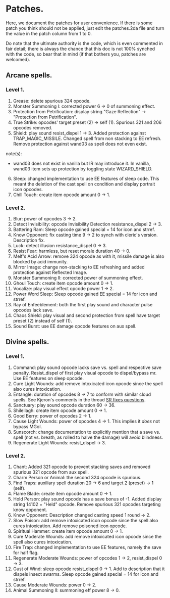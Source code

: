 # Patches.

Here, we document the patches for user convenience. If there is some patch you think should not be applied, just edit the patches.2da file and turn the value in the patch column from 1 to 0.

Do note that the ultimate authority is the code, which is even commented in fair detail; there is always the chance that this doc is not 100% synched with the code, so bear that in mind (if that bothers you, patches are welcomed).

## Arcane spells.

### Level 1.

1. Grease: delete spurious 324 opcode.
2. Monster Summoning I: corrected power 6 -> 0 of summoning effect.
3. Protection from Petrification: display string "Gaze Reflection" -> "Protection from Petrification".
4. True Strike: opcodes' target preset (2) -> self (1). Spurious 321 and 206 opcodes removed.
5. Shield: play sound resist_dispel 1 -> 3. Added protection against TRAP_MAGIC_MISSILE. Changed spell from non stacking to EE refresh. Remove protection against wand03 as spell does not even exist.

note(s):
* wand03 does not exist in vanilla but IR may introduce it. In vanilla, wand03 item sets up protection by toggling state WIZARD_SHIELD.

6. Sleep: changed implementation to use EE features of sleep code. This meant the deletion of the cast spell on condition and display portrait icon opcodes.
7. Chill Touch: create item opcode amount 0 -> 1.

### Level 2.

1. Blur: power of opcodes 3 -> 2.
2. Detect Invisibility: opcode Invisibility Detection resistance_dispel 2 -> 3.
3. Battering Ram: Sleep opcode gained special = 14 for icon and strref.
4. Know Opponent: fix casting time 9 -> 2 to synch with cleric's version. Description fix.
5. Luck: detect illusion resistance_dispel 0 -> 3.
6. Resist Fear: harmless, but reset morale duration 40 -> 0.
7. Melf's Acid Arrow: remove 324 opcode as with it, missile damage is also blocked by acid immunity.
8. Mirror Image: change non-stacking to EE refreshing and added protection against Reflected Image.
9. Monster Summoning II: corrected power of summoning effect.
10. Ghoul Touch: create item opcode amount 0 -> 1.
11. Vocalize: play visual effect opcode power 1 -> 2.
12. Power Word Sleep: Sleep opcode gained EE special = 14 for icon and strref.
13. Ray of Enfeeblement: both the first play sound and character pulse opcodes lack save.
14. Chaos Shield: play visual and second protection from spell have target preset (2) instead of self (1).
15. Sound Burst: use EE damage opcode features on aux spell.

## Divine spells.

### Level 1.

1. Command: play sound opcode lacks save vs. spell and respective save penalty. Resist_dispel of first play visual opcode to dispel/bypass mr. Use EE features on sleep opcode.
2. Cure Light Wounds: add remove intoxicated icon opcode since the spell also cures intoxication.
3. Entangle: duration of opcodes 8 -> 7 to conform with similar cloud spells. See Kjeron's comments in the thread [SR fixes questions](https://www.gibberlings3.net/forums/topic/30963-sr-fixes-questions).
4. Sanctuary: play sound opcode duration 60 -> 36.
5. Shilellagh: create item opcode amount 0 -> 1.
6. Good Berry: power of opcodes 2 -> 1.
7. Cause Light Wounds: power of opcodes 4 -> 1. This implies it *does* not bypass MGoI.
8. Sunscorch: change documentation to explicitly mention that a save vs. spell (not vs. breath, as rolled to halve the damage) will avoid blindness.
9. Regenerate Light Wounds: resist_dispel -> 3.

### Level 2.

1. Chant: Added 321 opcode to prevent stacking saves and removed spurious 321 opcode from aux spell.
2. Charm Person or Animal: the second 324 opcode is spurious.
3. Find Traps: auxiliary spell duration 20 -> 6 and target 2 (preset) -> 1 (self).
4. Flame Blade: create item opcode amount 0 -> 1.
5. Hold Person: play sound opcode has a save bonus of -1. Added display string 14102 = "Held" opcode. Remove spurious 321 opcodes targeting know opponent.
6. Know Opponent: Description changed casting speed 1 round -> 2.
7. Slow Poison: add remove intoxicated icon opcode since the spell also cures intoxication. Add remove poisoned icon opcode.
8. Spiritual Hammer: create item opcode amount 0 -> 1.
9. Cure Moderate Wounds: add remove intoxicated icon opcode since the spell also cures intoxication.
10. Fire Trap: changed implementation to use EE features, namely the save for half flag.
11. Regenerate Moderate Wounds: power of opcodes 1 -> 2, resist_dispel 0 -> 3.
12. Gust of Wind: sleep opcode resist_dispel 0 -> 1. Add to description that it dispels insect swarms. Sleep opcode gained special = 14 for icon and strref.
13. Cause Moderate Wounds: power 0 -> 2.
14. Animal Summoning II: summoning eff power 8 -> 0.
